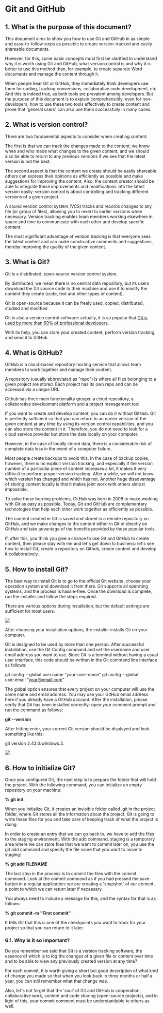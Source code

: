 # Git and GitHub

## 1. What is the purpose of this document?

This document aims to show you how to use Git and GitHub in as simple and easy-to-follow steps as possible to create version-tracked and easily shareable documents.

However, for this, some basic concepts must first be clarified to understand why it is worth using Git and GitHub, what version control is and why it is better to use this method than, for example, to create separate Word documents and manage the content through it.

When people hear Git or GitHub, they immediately think developers use them for coding, tracking conversions, collaborative code development, etc. And this is indeed true, as both tools are prevalent among developers. But the purpose of this document is to explain comprehensibly, even for non-developers, how to use these two tools effectively to create content and prove that 'general users' can also use them successfully in many cases.

## 2. What is version control?

There are two fundamental aspects to consider when creating content:

The first is that we can track the changes made to the content; we know when and who made what changes to the given content, and we should also be able to return to any previous versions if we see that the latest version is not the best.

The second aspect is that the content we create should be easily shareable: others can express their opinions as efficiently as possible and make suggestions for improving the content. Also, the content creator should be able to integrate these improvements and modifications into the latest version easily: version control is about controlling and tracking different versions of a given project. 

A sound version control system (VCS) tracks and records changes to any file (or group of files), allowing you to revert to earlier versions when necessary. Version tracking enables team members working elsewhere in space and time to communicate with each other and develop specific content.

The most significant advantage of version tracking is that everyone sees the latest content and can make constructive comments and suggestions, thereby improving the quality of the given content.

## 3. What is Git?

Git is a distributed, open-source version control system.

By distributed, we mean there is no central data repository, but its users download the Git source code to their machine and use it to modify the content they create (code, text and other types of content).

Git is open-source because it can be freely used, copied, distributed, studied and modified.

Git is also a version control software: actually, it is so popular that [Git is used by more than 90% of professional developers](https://www.datacamp.com/blog/all-about-git).

With its help, you can store your created content, perform version tracking, and send it to GitHub.

## 4. What is GitHub?

GitHub is a cloud-based repository hosting service that allows team members to work together and manage their content. 

A repository (usually abbreviated as "repo") is where all files belonging to a given project are stored. Each project has its own repo and can be accessed via a unique URL.

Github has three main functionality groups: a cloud repository, a collaborative development platform and a project management tool.

If you want to create and develop content, you can do it without GitHub. Git is perfectly sufficient so that you can return to an earlier version of the given content at any time by using its version control capabilities, and you can also store the content in it. Therefore, you do not need to look for a cloud service provider but store the data locally on your computer.

However, in the case of locally stored data, there is a considerable risk of complete data loss in the event of a computer failure.

Most people create backups to avoid this. In the case of backup copies, however, there is no explicit version tracking, and especially if the version number of a particular piece of content increases a lot, it makes it very difficult to perform proper version tracking. After a while, we will not know which version has changed and which has not. Another huge disadvantage of storing content locally is that it makes joint work with others almost impossible.

To solve these burning problems, GitHub was born in 2008 to make working with Git as easy as possible. Today, Git and GitHub are complementary technologies that help each other work together as efficiently as possible.

The content created in Git is saved and stored in a remote repository on GitHub, and we make changes to the content either in Git or directly on GitHub and take advantage of the benefits provided by these popular tools.

If, after this, you think you give a chance to use Git and GitHub to create content, then please stay with me and let's get down to business: let's see how to install Git, create a repository on Github, create content and develop it collaboratively.

## 5. How to install Git?

The best way to install Git is to go to the official Git website, choose your operation system and download it from there. Git supports all operating systems, and the process is hassle-free. Once the download is complete, run the installer and follow the steps required.

There are various options during installation, but the default settings are sufficient for most users.

![](http://hdoc.csirt-tooling.org/uploads/upload_92a7884a81763d26a279b2b0e30d8c46.png)

After choosing your installation options, the installer installs Git on your computer.

Git is designed to be used by more than one person. After successful installation, use the Git Config command and set the username and user email address you want to use. Since Git is a terminal without having a usual user interface, this code should be written in the Git command line interface as follows:

git config --global user.name "your-user-name"
git config --global user.email "your@email.com"

The global option ensures that every project on your computer will use the same name and email address. You may use your GitHub email address here if you already have a GitHub account. After the installation, please verify that Git has been installed correctly: open your comment prompt and run the command as follows:

**git --version**

After hitting enter, your current Git version should be displayed and look something like this:

git version 2.42.0.windows.2.

![](http://hdoc.csirt-tooling.org/uploads/upload_92fe28da0bd405538d6001f177c11358.png)

## 6. How to initialize Git?

Once you configured Git, the next step is to prepare the folder that will hold the project. With the following command, you can initialize an empty repository on your machine:

**% git init**

When you initialize Git, it creates an invisible folder called .git in the project folder, where Git stores all the information about the project. Git is going to write these files for you and take care of keeping track of what the project is doing.

In order to create an entry that we can go back to, we have to add the files to the staging environment. With the add command, staging is a temporary area where we can store files that we want to commit later on; you use the git add command and specify the file name that you want to move to staging:

**% git add FILENAME**

The last step in the process is to commit the files with the commit command. Look at the commit command as if you had pressed the save button in a regular application: we are creating a 'snapshot' of our content, a point to which we can return later if necessary.

You always need to include a message for this, and the syntax for that is as follows: 

**% git commit -m "First commit"**

It tells Git that this is one of the checkpoints you want to track for your project so that you can return to it later.

### 6.1. Why is it so important? 

Do you remember we said that Git is a version tracking software, the essence of which is to log the changes of a given file or content over time and to be able to view any previously created version at any time?

For each commit, it is worth giving a short but good description of what kind of change you made so that when you look back in three months or half a year, you can still remember what that change was.

Also, let's not forget that the 'soul' of Git and GitHub is cooperation, collaborative work, content and code sharing (open-source projects), and in light of this, your commit comment must be understandable to others as well.
